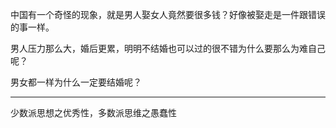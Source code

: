 中国有一个奇怪的现象，就是男人娶女人竟然要很多钱？好像被娶走是一件跟错误的事一样。

男人压力那么大，婚后更累，明明不结婚也可以过的很不错为什么要那么为难自己呢？

男女都一样为什么一定要结婚呢？
___
少数派思想之优秀性，多数派思维之愚蠢性